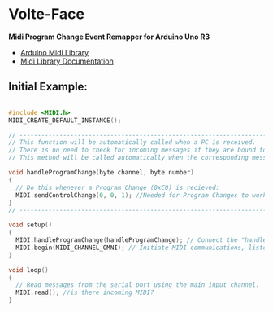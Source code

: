 # Volte-Face
**Midi Program Change Event Remapper for Arduino Uno R3**

- [Arduino Midi Library](https://github.com/FortySevenEffects/arduino_midi_library)
- [Midi Library Documentation](http://arduinomidilib.fortyseveneffects.com/index.html)

## Initial Example:

```c

#include <MIDI.h>
MIDI_CREATE_DEFAULT_INSTANCE();

// ----------------------------------------------------------------------------------------------
// This function will be automatically called when a PC is received.
// There is no need to check for incoming messages if they are bound to a Callback function.
// This method will be called automatically when the corresponding message has been received.

void handleProgramChange(byte channel, byte number)
{
  // Do this whenever a Program Change (0xC0) is recieved:
  MIDI.sendControlChange(0, 0, 1); //Needed for Program Changes to work. (Because CC Bank MSB?) (Control Function: Bank Select, USED AS: MSB)
}
// ----------------------------------------------------------------------------------------------

void setup()
{
  MIDI.handleProgramChange(handleProgramChange); // Connect the "handleNoteOn" FUNCTION to the library so it is called upon reception of a ProgramChange.
  MIDI.begin(MIDI_CHANNEL_OMNI); // Initiate MIDI communications, listen to all channels
}

void loop()
{
  // Read messages from the serial port using the main input channel.
  MIDI.read(); //is there incoming MIDI?
}

```
